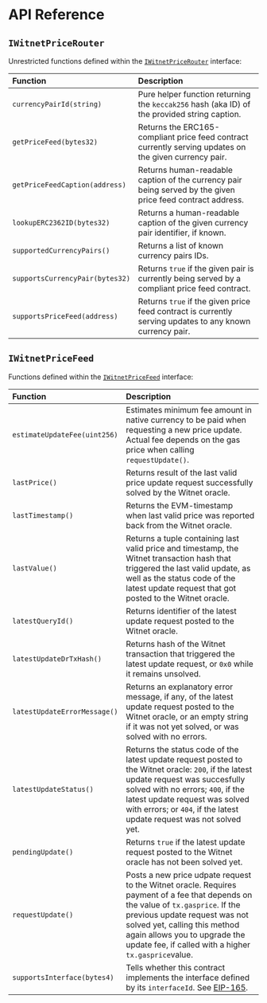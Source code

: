 # API Reference

## `IWitnetPriceRouter`

Unrestricted functions defined within the [`IWitnetPriceRouter`](https://github.com/witnet/witnet-solidity-bridge/blob/master/contracts/interfaces/IWitnetPriceRouter.sol) interface:

| **Function** | **Description**
| :- | :-
| `currencyPairId(string)` | Pure helper function returning the `keccak256` hash (aka ID) of the provided string caption.
| `getPriceFeed(bytes32)` | Returns the ERC165-compliant price feed contract currently serving updates on the given currency pair.
| `getPriceFeedCaption(address)` | Returns human-readable caption of the currency pair being served by the given price feed contract address.
| `lookupERC2362ID(bytes32)` | Returns a human-readable caption of the given currency pair identifier, if known.
| `supportedCurrencyPairs()` | Returns a list of known currency pairs IDs.
| `supportsCurrencyPair(bytes32)` | Returns `true` if the given pair is currently being served by a compliant price feed contract.
| `supportsPriceFeed(address)` | Returns `true` if the given price feed contract is currently serving updates to any known currency pair.

## `IWitnetPriceFeed`
Functions defined within the [`IWitnetPriceFeed`](https://github.com/witnet/witnet-solidity-bridge/blob/master/contracts/interfaces/IWitnetPriceFeed.sol) interface:
    
| **Function** | **Description**
| :- | :-
| `estimateUpdateFee(uint256)` | Estimates minimum fee amount in native currency to be paid when requesting a new price update. Actual fee depends on the gas price when calling `requestUpdate()`.
| `lastPrice()` | Returns result of the last valid price update request successfully solved by the Witnet oracle.
| `lastTimestamp()` | Returns the EVM-timestamp when last valid price was reported back from the Witnet oracle.
| `lastValue()` | Returns a tuple containing last valid price and timestamp, the Witnet transaction hash that triggered the last valid update, as well as the status code of the latest update request that got posted to the Witnet oracle.
| `latestQueryId()` | Returns identifier of the latest update request posted to the Witnet oracle.
| `latestUpdateDrTxHash()` | Returns hash of the Witnet transaction that triggered the latest update request, or `0x0` while it remains unsolved.
| `latestUpdateErrorMessage()` | Returns an explanatory error message, if any, of the latest update request posted to the Witnet oracle, or an empty string if it was not yet solved, or was solved with no errors.
| `latestUpdateStatus()` | Returns the status code of the latest update request posted to the Witnet oracle: `200`, if the latest update request was succesfully solved with no errors; `400`, if the latest update request was solved with errors; or `404`, if the latest update request was not solved yet.
| `pendingUpdate()` | Returns `true` if the latest update request posted to the Witnet oracle has not been solved yet.
| `requestUpdate()` | Posts a new price udpate request to the Witnet oracle. Requires payment of a fee that depends on the value of `tx.gasprice`. If the previous update request was not solved yet, calling this method again allows you to upgrade the update fee, if called with a higher `tx.gasprice`value.
| `supportsInterface(bytes4)` | Tells whether this contract implements the interface defined by its `interfaceId`. See [EIP-165](https://eips.ethereum.org/EIPS/eip-165#how-interfaces-are-identified).


